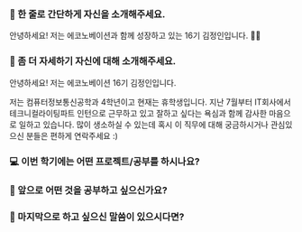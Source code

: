 ### 👋 한 줄로 간단하게 자신을 소개해주세요.

안녕하세요! 저는 에코노베이션과 함께 성장하고 있는 16기 김정인입니다. 🏃‍♀️



### 🐬 좀 더 자세하기 자신에 대해 소개해주세요.

안녕하세요! 저는 에코노베이션 16기 김정인입니다.  

저는 컴퓨터정보통신공학과 4학년이고 현재는 휴학생입니다. 지난 7월부터 IT회사에서 테크니컬라이팅파트 인턴으로 근무하고 있고 잘하고 싶다는 욕심과 함께 감사한 마음으로 일하고 있습니다. 많이 생소하실 수 있는데 혹시 이 직무에 대해 궁금하시거나 관심있으신 분들은 편하게 연락주세요 :) 



### 💻 이번 학기에는 어떤 프로젝트/공부를 하시나요?



### 👣 앞으로 어떤 것을 공부하고 싶으신가요?



### 💙 마지막으로 하고 싶으신 말씀이 있으시다면?



